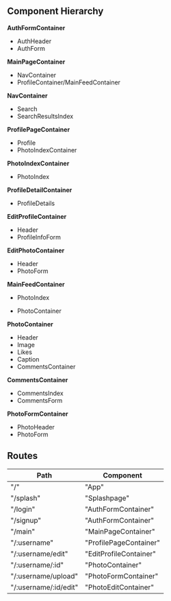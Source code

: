  ## Component Hierarchy

**AuthFormContainer**
 - AuthHeader
 - AuthForm

**MainPageContainer**
 - NavContainer
 - ProfileContainer/MainFeedContainer

**NavContainer**
 - Search
  - SearchResultsIndex

**ProfilePageContainer**
 - Profile
 - PhotoIndexContainer

 **PhotoIndexContainer**
 - PhotoIndex

 **ProfileDetailContainer**
 - ProfileDetails
 
**EditProfileContainer**
 - Header
 - ProfileInfoForm

**EditPhotoContainer**
 - Header
 - PhotoForm

**MainFeedContainer**
 - PhotoIndex
  + PhotoContainer

**PhotoContainer**
 - Header
 - Image
 - Likes
 - Caption
 - CommentsContainer

 **CommentsContainer**
 - CommentsIndex
 - CommentsForm

 **PhotoFormContainer**
 - PhotoHeader
 - PhotoForm

## Routes

|Path   | Component   |
|-------|-------------|
| "/" | "App"  |
|"/splash"| "Splashpage"|
| "/login" | "AuthFormContainer" |
| "/signup" | "AuthFormContainer" |
| "/main" | "MainPageContainer" |
| "/:username" | "ProfilePageContainer" |
| "/:username/edit" | "EditProfileContainer" |
| "/:username/:id" | "PhotoContainer" |
| "/:username/upload" | "PhotoFormContainer" |
| "/:username/:id/edit" | "PhotoEditContainer" |
